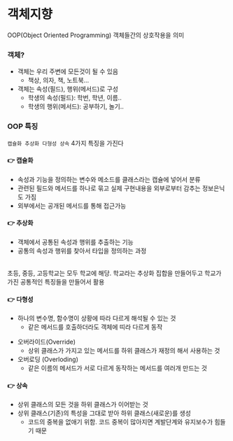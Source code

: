 # 객체지향
OOP(Object Oriented Programming) 객체들간의 상호작용을 의미

### 객체?
- 객체는 우리 주변에 모든것이 될 수 있음
  - 책상, 의자, 책, 노트북...
- 객체는 속성(필드), 행위(메서드)로 구성
  - 학생의 속성(필드): 학번, 학년, 이름..
  - 학생의 행위(메서드): 공부하기, 놀기..

### OOP 특징
`캡슐화 추상화 다형성 상속` 4가지 특징을 가진다

#### 👉 캡슐화
- 속성과 기능을 정의하는 변수와 메소드를 클래스라는 캡슐에 넣어서 분류
- 관련된 필드와 메서드를 하나로 묶고 실제 구현내용을 외부로부터 감추는 정보은닉도 가짐
- 외부에서는 공개된 메서드를 통해 접근가능

#### 👉 추상화
- 객체에서 공통된 속성과 행위를 추출하는 기능
- 공통의 속성과 행위를 찾아서 타입을 정의하는 과정  
<br>
초등, 중등, 고등학교는 모두 학교에 해당. 학교라는 추상화 집합을 만들어두고 학교가 가진 공통적인 특징들을 만들어서 활용

#### 👉 다형성
- 하나의 변수명, 함수명이 상황에 따라 다르게 해석될 수 있는 것
  - 같은 메서드를 호출하더라도 객체에 띠라 다르게 동작
* 오버라이드(Override)
  * 상위 클래스가 가지고 있는 메서드를 하위 클래스가 재정의 해서 사용하는 것
* 오버로딩 (Overloding)
  * 같은 이름의 메서드가 서로 다르게 동작하는 메서드를 여러개 만드는 것

#### 👉 상속
- 상위 클래스의 모든 것을 하위 클래스가 이어받는 것
- 상위 클래스(기존)의 특성을 그대로 받아 하위 클래스(새로운)를 생성
  - 코드의 중복을 없애기 위함. 코드 중복이 많아지면 계발단계와 유지보수가 힘들기 때문